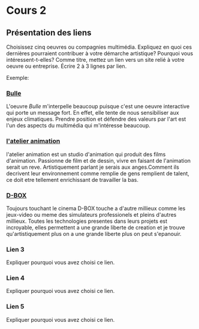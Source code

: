# Cours 2
## Présentation des liens
Choisissez cinq oeuvres ou compagnies multimédia. Expliquez en quoi ces dernières pourraient contribuer à votre démarche artistique? Pourquoi vous intéressent-t-elles? Comme titre, mettez un lien vers un site relié à votre oeuvre ou entreprise. Écrire 2 à 3 lignes par lien.

Exemple: 
### [Bulle](https://www.onf.ca/interactif/bulle/) 
L'oeuvre *Bulle* m'interpelle beaucoup puisque c'est une oeuvre interactive qui porte un message fort. En effet, elle tente de nous sensibiliser aux enjeux climatiques. Prendre position et défendre des valeurs par l'art est l'un des aspects du multimédia qui m'intéresse beaucoup. 

### [l'atelier animation](https://latelieranimation.com/)
l'atelier animation est un studio d'animation qui produit des films d'animation. Passionne de film et de dessin, vivre en faisant de l'animation serait un reve. Artistiquement parlant je serais aux anges.Comment ils decrivent leur environnement comme remplie de gens remplient de talent, ce doit etre tellement enrichissant de travailler la bas. 
### [D-BOX](https://www.d-box.com/fr/)
Toujours touchant le cinema D-BOX touche a d'autre millieux comme les jeux-video ou meme des simulateurs professionels et pleins d'autres millieux. Toutes les technologies presentes dans leurs projets est incroyable, elles permettent a une grande liberte de creation et je trouve qu'artistiquement plus on a une grande liberte plus on peut s'epanouir.
### Lien 3 
Expliquer pourquoi vous avez choisi ce lien.  

### Lien 4 
Expliquer pourquoi vous avez choisi ce lien. 

### Lien 5 
Expliquer pourquoi vous avez choisi ce lien. 

